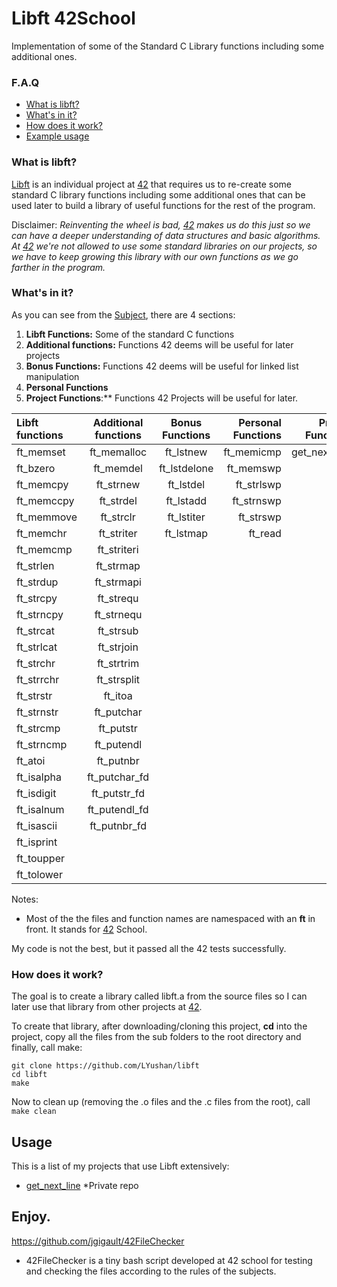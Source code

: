 # Libft 42School
Implementation of some of the Standard C Library functions including some additional ones.

### F.A.Q
* [What is libft?](#what-is-libft)
* [What's in it?](#whats-in-it)
* [How does it work?](#how-does-it-work)
* [Example usage](#example-usage)

### What is libft?
[Libft][1] is an individual project at [42][2] that requires us to re-create some standard C library functions including some additional ones that can be used later to build a library of useful functions for the rest of the program.

Disclaimer: *Reinventing the wheel is bad, [42][2] makes us do this just so we can have a deeper understanding of data structures and basic algorithms. At [42][2] we're not allowed to use some standard libraries on our projects, so we have to keep growing this library with our own functions as we go farther in the program.*

### What's in it?

As you can see from the [Subject][1], there are 4 sections:

1.  **Libft Functions:** Some of the standard C functions
2.  **Additional functions:** Functions 42 deems will be useful for later projects
3.  **Bonus Functions:** Functions 42 deems will be useful for linked list manipulation
4.  **Personal Functions** 
5.  **Project Functions**:** Functions 42 Projects will be useful for later.


Libft functions | Additional functions | Bonus Functions | Personal Functions | Project Functions
:----------- | :-----------: | :-----------: | -----------: | -----------:
ft_memset		| ft_memalloc	| ft_lstnew		| ft_memicmp | get_next_line
ft_bzero		| ft_memdel		| ft_lstdelone	| ft_memswp
ft_memcpy		| ft_strnew		| ft_lstdel		| ft_strlswp
ft_memccpy		| ft_strdel		| ft_lstadd		| ft_strnswp
ft_memmove		| ft_strclr		| ft_lstiter	| ft_strswp
ft_memchr		| ft_striter	| ft_lstmap		| ft_read
ft_memcmp		| ft_striteri	|				| 
ft_strlen		| ft_strmap		|				| 
ft_strdup		| ft_strmapi	|				| 
ft_strcpy		| ft_strequ		|				| 
ft_strncpy		| ft_strnequ	|			| 
ft_strcat		| ft_strsub		| |
ft_strlcat		| ft_strjoin	| | 
ft_strchr		| ft_strtrim	| | 
ft_strrchr		| ft_strsplit	| | 
ft_strstr		| ft_itoa		| | 
ft_strnstr		| ft_putchar	| | 
ft_strcmp		| ft_putstr		| | 
ft_strncmp		| ft_putendl	| | 
ft_atoi		| ft_putnbr		| | 
ft_isalpha		| ft_putchar_fd	| | 
ft_isdigit		| ft_putstr_fd	| | 
ft_isalnum		| ft_putendl_fd	| | 
ft_isascii		| ft_putnbr_fd	| | 
ft_isprint		|| | 
ft_toupper		| | | 
ft_tolower		| | | 


Notes:

- Most of the the files and function names are namespaced with an **ft** in front. It stands for [42][2] School.

My code is not the best, but it passed all the 42 tests successfully.

### How does it work?

The goal is to create a library called libft.a from the source files so I can later use that library from other projects at [42][2].

To create that library, after downloading/cloning this project, **cd** into the project, copy all the files from the sub folders to the root directory and finally, call make:

	git clone https://github.com/LYushan/libft
	cd libft
	make


Now to clean up (removing the .o files and the .c files from the root), call `make clean`


## Usage

This is a list of my projects that use Libft extensively:

* [get_next_line](https://github.com/LYushan/get_next_line) *Private repo

## Enjoy.


https://github.com/jgigault/42FileChecker
* 42FileChecker is a tiny bash script developed at 42 school for testing and checking the files according to the rules of the subjects.

[1]: https://github.com/LYushan/libft/blob/master/libft.fr.pdf "Libft PDF"
[2]: http://www.42.fr/ "42 PARIS"
